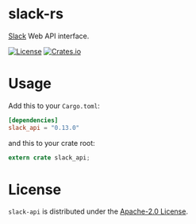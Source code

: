 # slack-rs

[Slack][slack] Web API interface.

[![License][license-img]][license-url] [![Crates.io][crates-img]][crates-url]

# Usage

Add this to your `Cargo.toml`:
```toml
[dependencies]
slack_api = "0.13.0"
```

and this to your crate root:

```rust
extern crate slack_api;
```

# License
`slack-api` is distributed under the [Apache-2.0 License](./LICENSE).

[crates-img]: https://img.shields.io/crates/v/slack_api.svg
[crates-url]: https://crates.io/crates/slack_api
[license-img]: https://img.shields.io/github/license/mthjones/slack-rs-api.svg
[license-url]: https://raw.githubusercontent.com/mthjones/slack-rs-api/master/LICENSE
[slack]: https://api.slack.com/